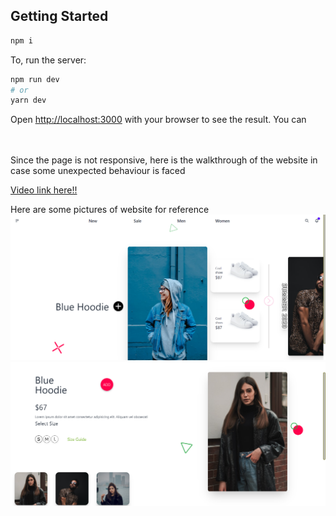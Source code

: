 ## Getting Started
```bash
npm i
```
To, run the server:

```bash
npm run dev
# or
yarn dev
```
Open [http://localhost:3000](http://localhost:3000) with your browser to see the result.  You can

<br /><br />
Since the page is not responsive, here is the walkthrough of the website in case some unexpected behaviour is faced

[Video link here!!](https://vimeo.com/manage/videos/694281343?embedded=false&source=video_title&owner=152017704)

Here are some pictures of website for reference 
![Start](https://github.com/healertrix/qoohoo/blob/main/website_pics/website1.png)
![After animation](https://github.com/healertrix/qoohoo/blob/main/website_pics/website2.png)



